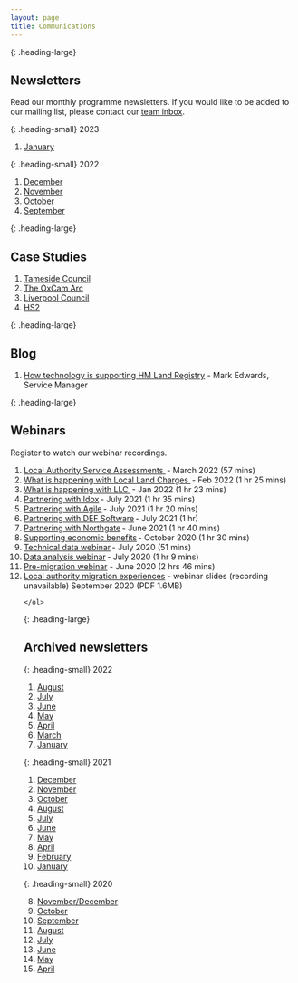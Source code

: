 ```yaml
---
layout: page
title: Communications
--- 
```

{: .heading-large}
<h2>Newsletters</h2>

Read our monthly programme newsletters. If you would like to be added to our mailing list, please contact our <a href="mailto:llcproject@landregistry.gov.uk">team inbox</a>.


    
    
{: .heading-small}
2023
    
 <ol class='list list-number'>   
    <li><a href='files/Communications/LLC%20newsletter_NEW%20STYLE_JANUARY%202023_GG%20(002).pdf' onclick='linkClicked()'>January </a></li>
    
</ol>
    
{: .heading-small}
2022
    
 <ol class='list list-number'> 
    <li><a href='files/Communications/LLC%20newsletter_NEW%20STYLE_DECEMBER%202022%201.pdf' onclick='linkClicked()'>December </a></li>
    <li><a href='files/Communications/LLC%20newsletter_NOVEMBER%202022.pdf' onclick='linkClicked()'>November </a></li>
    <li><a href='files/Communications/LLC%20newsletter%20OCTOBER%202022%20(1).pdf' onclick='linkClicked()'>October </a></li>
    <li><a href='files/Communications/LLC%20newsletter_NEW%20STYLE_SEP%202022.pdf' onclick='linkClicked()'>September </a></li>
   
    
    
  
   
    
    
       
    
    
    
</ol>

{: .heading-large}
<h2>Case Studies</h2>

<ol class='list list-number'>
<li><a href='files/Communications/LLC_CASE%20STUDY_Tameside_291021.pdf' onclick='linkClicked()'>Tameside Council </a></li>
<li><a href='files/Communications/OXBRIDGE%20CASE%20STUDY_%20east%20west%20rail%203_BEST%20(1).pdf' onclick='linkClicked()'>The OxCam Arc</a></li>
<li><a href='files/Communications/CASE%20STUDY_LIVERPOOLCOUNCIL_vc.pdf' onclick='linkClicked()'>Liverpool Council </a></li>
<li><a href='files/Communications/CASE%20STUDY_HS2_vb.pdf' onclick='linkClicked()'>HS2 </a></li>



</ol>

{: .heading-large}
<h2>Blog</h2>

<ol class='list list-number'>
     <li><a href='files/Communications/How%20technology%20is%20supporting%20HM%20Land%20Registry.pdf' onclick='linkClicked()'>How technology is supporting HM Land Registry</a> - Mark Edwards, Service Manager</li>
</ol>







{: .heading-large}
<h2>Webinars</h2>

Register to watch our webinar recordings.

<ol class='list list-number'>
   <li><a href='https://register.gotowebinar.com/recording/1662619232768603400' onclick='linkClicked()'>Local Authority Service Assessments </a> - March 2022 (57 mins)</li>
    <li><a href='https://register.gotowebinar.com/recording/viewRecording/2299268349383944717/2396537746131633675/lissa.naylor@landregistry.gov.uk?registrantKey=3803514606460205837&type=ATTENDEEEMAILRECORDINGLINK' onclick='linkClicked()'>What is happening with Local Land Charges </a> - Feb 2022 (1 hr 25 mins)</li>
    <li><a href='https://register.gotowebinar.com/recording/viewRecording/1397859030119229709/6121466537091236619/lissa.naylor@landregistry.gov.uk?registrantKey=3229654198996896013&type=ATTENDEEEMAILRECORDINGLINK' onclick='linkClicked()'>What is happening with LLC </a> - Jan 2022 (1 hr 23 mins)</li>
    <li><a href='https://register.gotowebinar.com/recording/1949531289368842511' onclick='linkClicked()'>Partnering with Idox</a> - July 2021 (1 hr 35 mins)</li>
    <li><a href='https://register.gotowebinar.com/recording/3530810429418704141' onclick='linkClicked()'>Partnering with Agile</a> - July 2021 (1 hr 20 mins)</li>
    <li><a href='https://register.gotowebinar.com/recording/6437359521685068801' onclick='linkClicked()'>Partnering with DEF Software</a> - July 2021 (1 hr)</li>
    <li><a href='https://register.gotowebinar.com/recording/7224921008786406415' onclick='linkClicked()'>Partnering with Northgate</a> - June 2021 (1 hr 40 mins)</li>
    <li><a href='https://register.gotowebinar.com/recording/8203069637203220491' onclick='linkClicked()'>Supporting economic benefits</a> - October 2020 (1 hr 30 mins)</li>
    <li><a href='https://register.gotowebinar.com/recording/1242249536228957967' onclick='linkClicked()'>Technical data webinar</a> - July 2020 (51 mins)</li>
    <li><a href='https://register.gotowebinar.com/recording/2901021156248164104' onclick='linkClicked()'>Data analysis webinar</a> - July 2020 (1 hr 9 mins)</li>
    <li><a href='https://register.gotowebinar.com/register/3466118454595895566' onclick='linkClicked()'>Pre-migration webinar</a> - June 2020 (2 hrs 46 mins)</li>
    <li><a href='files/Communications/Local%20authority%20migration%20experiences%20webinar%20%E2%80%93%20September%202020.pdf' onclick='linkClicked()'>Local authority migration experiences</a> - webinar slides (recording unavailable) September 2020 (PDF 1.6MB)</li>
    
   
    
    
    
    
    
    
    </ol>
   
   {: .heading-large}
<h2>Archived newsletters</h2>

  
  
     
{: .heading-small}
2022

<ol class='list list-number'>
    
 <li><a href='files/Communications/LLC%20newsletter_NEW%20STYLE_AUG%202022.pdf' onclick='linkClicked()'>August </a></li>
 <li><a href='files/Communications/LLC%20newsletter_NEW%20STYLE_JULY%202022.pdf' onclick='linkClicked()'>July </a></li>
 <li><a href='files/Communications/LLC%20newsletter_JUNE%2017%202022.pdf' onclick='linkClicked()'>June </a></li>
 <li><a href='files/Communications/LLC%20newsletter_NEW%20STYLE_MAY%202022.pdf' onclick='linkClicked()'>May </a></li>
 <li><a href='files/Communications/LLC%20newsletter_APRIL%202022.pdf' onclick='linkClicked()'>April </a></li>
 <li><a href='files/Communications/LLC%20newsletter_MARCH%202022.pdf' onclick='linkClicked()'>March </a></li>
 <li><a href='files/Communications/HM%20Land%20Registry%20local%20land%20charges%20newsletter%20January%202022.pdf' onclick='linkClicked()'>January </a></li>   
    

  </ol>
  
{: .heading-small}
2021

<ol class='list list-number'>
    
 <li><a href='files/Communications/DECEMBER%20newsletter%202021.pdf' onclick='linkClicked()'>December </a></li>
 <li><a href='files/Communications/NOVEMBER%20newsletter%202021.pdf' onclick='linkClicked()'>November </a></li>   
 <li><a href='files/Communications/OCTnewsletter%202021.pdf' onclick='linkClicked()'>October </a></li>
  <li><a href='files/Communications/August%20Newsletter.pdf' onclick='linkClicked()'>August </a></li>
  <li><a href='files/Communications/JULY%20newsletter%202021.pdf' onclick='linkClicked()'>July </a></li>
  <li><a href='files/Communications/JUNE%20newsletter%202021.pdf' onclick='linkClicked()'>June </a></li>
  <li><a href='files/Communications/HM%20Land%20Registry%20local%20land%20charges%20newsletter%20May%202021.pdf' onclick='linkClicked()'>May </a></li>
  <li><a href='files/Communications/April-21-Newsletter.pdf' onclick='linkClicked()'>April </a></li>
  <li><a href='files/Communications/FEB%20newsletter%202021.pdf' onclick='linkClicked("February 2021")'>February </a></li>
  <li><a href='files/Communications/HM%20Land%20Registry%20local%20land%20charges%20newsletter%20January%202021.pdf' onclick='linkClicked()'>January </a></li>
  </ol>  
    
    
{: .heading-small}
2020

 <ol class='list list-number' start='8'>
    <li><a href='files/Communications/NOV-DEC%20newsletter%202020.pdf' onclick='linkClicked()'>November/December </a></li>
    <li><a href='files/Communications/October%20LLC%20Final.pdf' onclick='linkClicked()'>October </a></li>
    <li><a href='files/Communications/email%20newsletter%20SEPT%202020.pdf' onclick='linkClicked()'>September </a></li>
    <li><a href='files/Communications/email%20newsletter%20AUG%202020.pdf' onclick='linkClicked()'>August </a></li>
    <li><a href='files/Communications/July%20Khub%20newsletter%20FINAL.pdf' onclick='linkClicked()'>July </a></li>
    <li><a href='files/Communications/KHub%20Newsletter%20-%20%20June%202020%20.pdf' onclick='linkClicked()'>June </a></li>
    <li><a href='files/Communications/May%20newsletter%20-%20FINAL.pdf' onclick='linkClicked()'>May </a></li>
    <li><a href='files/Communications/Khub%20Newsletter%20-%20MarchApril.pdf' onclick='linkClicked()'>April </a></li>
</ol>
